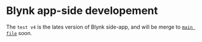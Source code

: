 # Blynk app-side developement

The `test v4` is the lates version of Blynk side-app, and will be merge to [`main file`](mainfile) soon.

[mainfile]: https://github.com/thestampr/pHConditioner/blob/main/ino/main/main.ino

